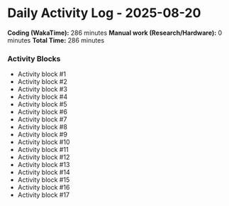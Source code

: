 # Daily Activity Log - 2025-08-20

**Coding (WakaTime):** 286 minutes
**Manual work (Research/Hardware):** 0 minutes
**Total Time:** 286 minutes

### Activity Blocks
- Activity block #1
- Activity block #2
- Activity block #3
- Activity block #4
- Activity block #5
- Activity block #6
- Activity block #7
- Activity block #8
- Activity block #9
- Activity block #10
- Activity block #11
- Activity block #12
- Activity block #13
- Activity block #14
- Activity block #15
- Activity block #16
- Activity block #17
